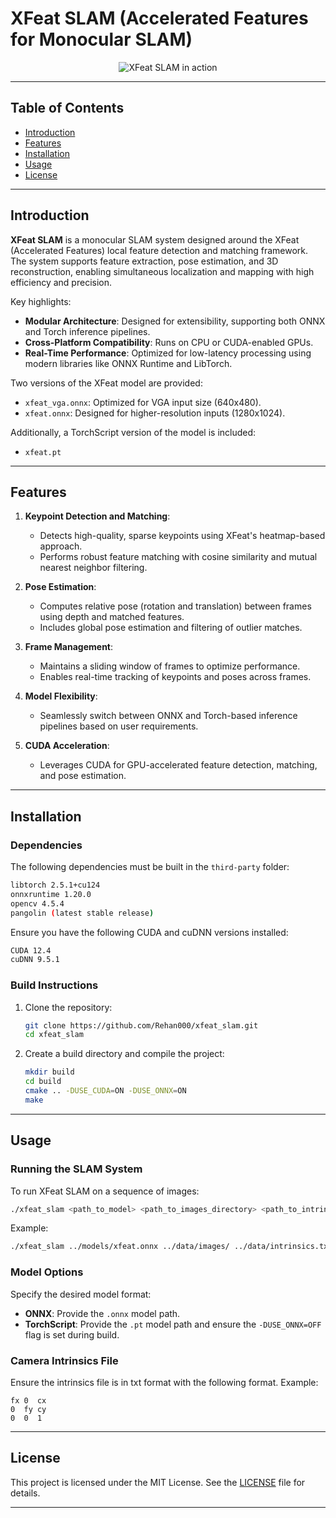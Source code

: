 # XFeat SLAM (Accelerated Features for Monocular SLAM)

<p align="center">
  <img src="assets/xfeat_slam.gif" alt="XFeat SLAM in action">
</p>

---

## Table of Contents
- [Introduction](#introduction)
- [Features](#features)
- [Installation](#installation)
- [Usage](#usage)
- [License](#license)

---

## Introduction

**XFeat SLAM** is a monocular SLAM system designed around the XFeat (Accelerated Features) local feature detection and matching framework. The system supports feature extraction, pose estimation, and 3D reconstruction, enabling simultaneous localization and mapping with high efficiency and precision.

Key highlights:
- **Modular Architecture**: Designed for extensibility, supporting both ONNX and Torch inference pipelines.
- **Cross-Platform Compatibility**: Runs on CPU or CUDA-enabled GPUs.
- **Real-Time Performance**: Optimized for low-latency processing using modern libraries like ONNX Runtime and LibTorch.

Two versions of the XFeat model are provided:
- `xfeat_vga.onnx`: Optimized for VGA input size (640x480).
- `xfeat.onnx`: Designed for higher-resolution inputs (1280x1024).

Additionally, a TorchScript version of the model is included:
- `xfeat.pt`

---

## Features

1. **Keypoint Detection and Matching**:
   - Detects high-quality, sparse keypoints using XFeat's heatmap-based approach.
   - Performs robust feature matching with cosine similarity and mutual nearest neighbor filtering.

2. **Pose Estimation**:
   - Computes relative pose (rotation and translation) between frames using depth and matched features.
   - Includes global pose estimation and filtering of outlier matches.

3. **Frame Management**:
   - Maintains a sliding window of frames to optimize performance.
   - Enables real-time tracking of keypoints and poses across frames.

4. **Model Flexibility**:
   - Seamlessly switch between ONNX and Torch-based inference pipelines based on user requirements.

5. **CUDA Acceleration**:
   - Leverages CUDA for GPU-accelerated feature detection, matching, and pose estimation.

---

## Installation

### Dependencies

The following dependencies must be built in the `third-party` folder:

```bash
libtorch 2.5.1+cu124
onnxruntime 1.20.0
opencv 4.5.4
pangolin (latest stable release)
```

Ensure you have the following CUDA and cuDNN versions installed:

```bash
CUDA 12.4
cuDNN 9.5.1
```

### Build Instructions

1. Clone the repository:
   ```bash
   git clone https://github.com/Rehan000/xfeat_slam.git
   cd xfeat_slam
   ```

2. Create a build directory and compile the project:
   ```bash
   mkdir build
   cd build
   cmake .. -DUSE_CUDA=ON -DUSE_ONNX=ON
   make
   ```

---

## Usage

### Running the SLAM System

To run XFeat SLAM on a sequence of images:
```bash
./xfeat_slam <path_to_model> <path_to_images_directory> <path_to_intrinsics_file>
```

Example:
```bash
./xfeat_slam ../models/xfeat.onnx ../data/images/ ../data/intrinsics.txt
```

### Model Options

Specify the desired model format:
- **ONNX**: Provide the `.onnx` model path.
- **TorchScript**: Provide the `.pt` model path and ensure the `-DUSE_ONNX=OFF` flag is set during build.

### Camera Intrinsics File

Ensure the intrinsics file is in txt format with the following format. Example:
```
fx 0  cx
0  fy cy
0  0  1
```

---

## License

This project is licensed under the MIT License. See the [LICENSE](LICENSE) file for details.

---

